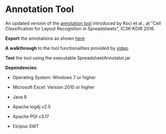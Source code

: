 # Annotation Tool
An updated version of the [annotation tool](https://github.com/elviskoci/XCellAnnotator) introduced by Koci et al., at "Cell Classification for Layout Recognition in Spreadsheets", IC3K-KDIR 2016.

**Export** the annotations as shown [here](https://github.com/ddenron/annotations_exporter)

**A walkthrough** to the tool functionalities provided by [video](https://www.youtube.com/watch?v=uU1wozgjsa0).

**Test** the tool using the executable SpreadsheetAnnotator.jar

**Dependencies**: 
* Operating System: Windows 7 or higher
* Microsoft Excel: Version 2010 or higher

* Java 8
* Apache log4j v2.5
* Apache POI v3.17
* Elcipse SWT

